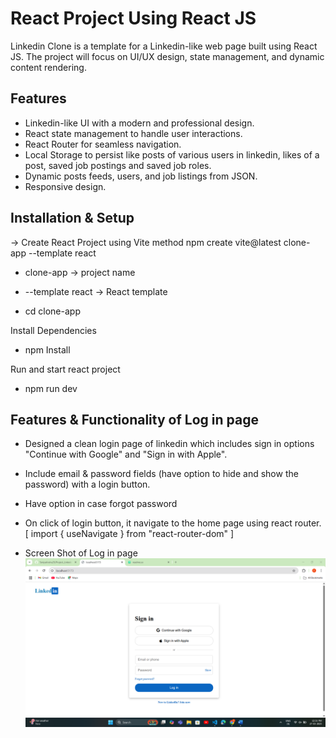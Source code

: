 
# React Project Using React JS

Linkedin Clone is a template for a Linkedin-like web page built using React JS. The project will focus on UI/UX design, state management, and dynamic content rendering.

## Features

- Linkedin-like UI with a modern and professional design.
- React state management to handle user interactions.
- React Router for seamless navigation.
- Local Storage to persist like posts of various users in linkedin, likes of a post, saved job postings and saved job roles.
- Dynamic posts feeds, users, and job listings from JSON.
- Responsive design.


## Installation & Setup
-> Create React Project using Vite method
npm create vite@latest clone-app --template react

- clone-app -> project name

- --template react -> React template

- cd clone-app

Install Dependencies
- npm Install

Run and start react project
- npm run dev

## Features & Functionality of Log in page 
- Designed a clean login page of linkedin which includes sign in options "Continue with Google" and "Sign in with Apple".
- Include email & password fields (have option to hide and show the password) with a login button.
- Have option in case forgot password
- On click of login button, it navigate to the home page using react router.
[ import { useNavigate } from "react-router-dom" ]

- Screen Shot of Log in page
![image alt](https://github.com/TaniyaAnshu29/Project_Linkedin/blob/524b7f4f544aadf35e18dc31701eeaea50012bf4/Screenshot%202025-03-27%20123118.png)
